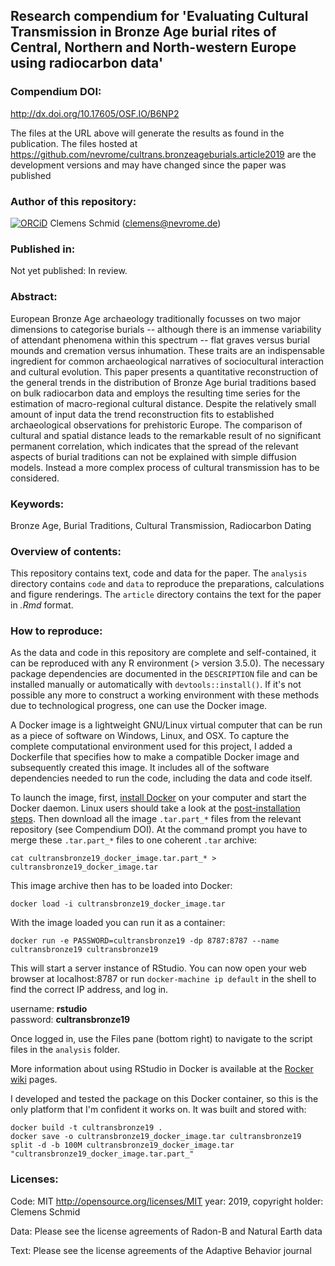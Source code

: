 ## Research compendium for 'Evaluating Cultural Transmission in Bronze Age burial rites of Central, Northern and North-western Europe using radiocarbon data'

### Compendium DOI:

<http://dx.doi.org/10.17605/OSF.IO/B6NP2>

The files at the URL above will generate the results as found in the publication. The files hosted at <https://github.com/nevrome/cultrans.bronzeageburials.article2019> are the development versions and may have changed since the paper was published

### Author of this repository:

[![ORCiD](https://img.shields.io/badge/ORCiD-0000--0003--3448--5715-green.svg)](http://orcid.org/0000-0003-3448-5715) Clemens Schmid (<clemens@nevrome.de>) 

### Published in:

Not yet published: In review.

### Abstract:

European Bronze Age archaeology traditionally focusses on two major dimensions to categorise burials -- although there is an immense variability of attendant phenomena within this spectrum -- flat graves versus burial mounds and cremation versus inhumation. These traits are an indispensable ingredient for common archaeological narratives of sociocultural interaction and cultural evolution. This paper presents a quantitative reconstruction of the general trends in the distribution of Bronze Age burial traditions based on bulk radiocarbon data and employs the resulting time series for the estimation of macro-regional cultural distance. Despite the relatively small amount of input data the trend reconstruction fits to established archaeological observations for prehistoric Europe. The comparison of cultural and spatial distance leads to the remarkable result of no significant permanent correlation, which indicates that the spread of the relevant aspects of burial traditions can not be explained with simple diffusion models. Instead a more complex process of cultural transmission has to be considered.

### Keywords:

Bronze Age, Burial Traditions, Cultural Transmission, Radiocarbon Dating

### Overview of contents:

This repository contains text, code and data for the paper. The `analysis` directory contains `code` and `data` to reproduce the preparations, calculations and figure renderings. The `article` directory contains the text for the paper in *.Rmd* format.

### How to reproduce:

As the data and code in this repository are complete and self-contained, it can be reproduced with any R environment (\> version 3.5.0). The necessary package dependencies are documented in the `DESCRIPTION` file and can be installed manually or automatically with `devtools::install()`. If it's not possible any more to construct a working environment with these methods due to technological progress, one can use the Docker image.

A Docker image is a lightweight GNU/Linux virtual computer that can be run as a piece of software on Windows, Linux, and OSX. To capture the complete computational environment used for this project, I added a Dockerfile that specifies how to make a compatible Docker image and subsequently created this image. It includes all of the software dependencies needed to run the code, including the data and code itself. 

To launch the image, first, [install Docker](https://docs.docker.com/installation/) on your computer and start the Docker daemon. Linux users should take a look at the [post-installation steps](https://docs.docker.com/install/linux/linux-postinstall/). Then download all the image `.tar.part_*` files from the relevant repository (see Compendium DOI). At the command prompt you have to merge these `.tar.part_*` files to one coherent `.tar` archive:

    cat cultransbronze19_docker_image.tar.part_* > cultransbronze19_docker_image.tar
    
This image archive then has to be loaded into Docker:
    
    docker load -i cultransbronze19_docker_image.tar
    
With the image loaded you can run it as a container:
    
    docker run -e PASSWORD=cultransbronze19 -dp 8787:8787 --name cultransbronze19 cultransbronze19

This will start a server instance of RStudio. You can now open your web browser at localhost:8787 or run `docker-machine ip default` in the shell to find the correct IP address, and log in.  

username: **rstudio**  
password: **cultransbronze19**  

Once logged in, use the Files pane (bottom right) to navigate to the script files in the `analysis` folder. 

More information about using RStudio in Docker is available at the [Rocker](https://github.com/rocker-org) [wiki](https://github.com/rocker-org/rocker/wiki/Using-the-RStudio-image) pages.

I developed and tested the package on this Docker container, so this is the only platform that I'm confident it works on. It was built and stored with:

    docker build -t cultransbronze19 .
    docker save -o cultransbronze19_docker_image.tar cultransbronze19
    split -d -b 100M cultransbronze19_docker_image.tar "cultransbronze19_docker_image.tar.part_"

### Licenses:

Code: MIT <http://opensource.org/licenses/MIT> year: 2019, copyright holder: Clemens Schmid

Data: Please see the license agreements of Radon-B and Natural Earth data

Text: Please see the license agreements of the Adaptive Behavior journal
